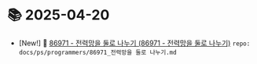 # 📚 2025-04-20
- [New!] 📗 [86971 - 전력망을 둘로 나누기 (86971 - 전력망을 둘로 나누기)](https://til.qriosity.dev/featured/ps/programmers/86971_전력망을%20둘로%20나누기) `repo: docs/ps/programmers/86971_전력망을 둘로 나누기.md`
